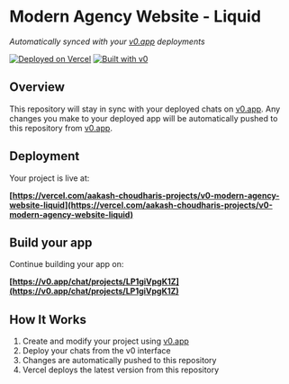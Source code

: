 # Modern Agency Website - Liquid 

*Automatically synced with your [v0.app](https://v0.app) deployments*

[![Deployed on Vercel](https://img.shields.io/badge/Deployed%20on-Vercel-black?style=for-the-badge&logo=vercel)](https://vercel.com/aakash-choudharis-projects/v0-modern-agency-website-liquid)
[![Built with v0](https://img.shields.io/badge/Built%20with-v0.app-black?style=for-the-badge)](https://v0.app/chat/projects/LP1giVpgK1Z)

## Overview

This repository will stay in sync with your deployed chats on [v0.app](https://v0.app).
Any changes you make to your deployed app will be automatically pushed to this repository from [v0.app](https://v0.app).

## Deployment

Your project is live at:

**[https://vercel.com/aakash-choudharis-projects/v0-modern-agency-website-liquid](https://vercel.com/aakash-choudharis-projects/v0-modern-agency-website-liquid)**

## Build your app

Continue building your app on:

**[https://v0.app/chat/projects/LP1giVpgK1Z](https://v0.app/chat/projects/LP1giVpgK1Z)**

## How It Works

1. Create and modify your project using [v0.app](https://v0.app)
2. Deploy your chats from the v0 interface
3. Changes are automatically pushed to this repository
4. Vercel deploys the latest version from this repository